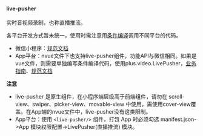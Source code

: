 #### live-pusher

实时音视频录制，也称直播推流。

各平台开发方式暂未统一，使用时需注意用[条件编译](https://uniapp.dcloud.io/platform)调用不同平台的代码。

- 微信小程序：[规范文档](https://developers.weixin.qq.com/miniprogram/dev/component/live-pusher.html)
- App平台：nvue文件下也支持live-pusher组件，功能API与微信相同。如果是vue文件，则需要单独编写条件编译代码，使用plus.video.LivePusher，[业务指南](https://ask.dcloud.net.cn/article/13416)、[规范文档](http://www.html5plus.org/doc/zh_cn/video.html#plus.video.LivePusher)

**注意**

* live-pusher 是原生组件，在小程序端层级高于前端组件，请勿在 scroll-view、swiper、picker-view、movable-view 中使用，需使用cover-view覆盖。在App端的nvue文件中，live-pusher没有这类限制。
* App平台：使用 `<live-pusher/>` 组件，打包 App 时必须勾选 manifest.json->App 模块权限配置->LivePusher(直播推流) 模块。
